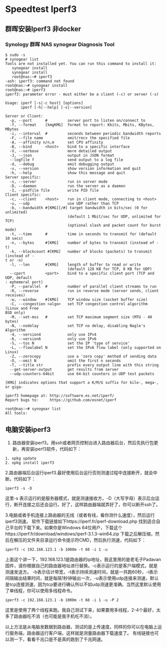 # Speedtest Iperf3


## 群晖安装Iperf3 非docker

### **Synology 群晖 NAS synogear Diagnosis Tool**

```
$ sudo -s
# synogear list
Tools are not installed yet. You can run this command to install it:
   synogear install
   synogear install
   root@nas:~# iperf3
-ash: iperf3: command not found
root@nas:~# synogear install
root@nas:~# iperf3
iperf3: parameter error - must either be a client (-c) or server (-s)

Usage: iperf [-s|-c host] [options]
       iperf [-h|--help] [-v|--version]

Server or Client:
  -p, --port      #         server port to listen on/connect to
  -f, --format    [kmgKMG]  format to report: Kbits, Mbits, KBytes, MBytes
  -i, --interval  #         seconds between periodic bandwidth reports
  -F, --file name           xmit/recv the specified file
  -A, --affinity n/n,m      set CPU affinity
  -B, --bind      <host>    bind to a specific interface
  -V, --verbose             more detailed output
  -J, --json                output in JSON format
  --logfile f               send output to a log file
  -d, --debug               emit debugging output
  -v, --version             show version information and quit
  -h, --help                show this message and quit
Server specific:
  -s, --server              run in server mode
  -D, --daemon              run the server as a daemon
  -I, --pidfile file        write PID file
Client specific:
  -c, --client    <host>    run in client mode, connecting to <host>
  -u, --udp                 use UDP rather than TCP
  -b, --bandwidth #[KMG][/#] target bandwidth in bits/sec (0 for unlimited)
                            (default 1 Mbit/sec for UDP, unlimited for TCP)
                            (optional slash and packet count for burst mode)
  -t, --time      #         time in seconds to transmit for (default 10 secs)
  -n, --bytes     #[KMG]    number of bytes to transmit (instead of -t)
  -k, --blockcount #[KMG]   number of blocks (packets) to transmit (instead of -                                                                                                                                                             t or -n)
  -l, --len       #[KMG]    length of buffer to read or write
                            (default 128 KB for TCP, 8 KB for UDP)
  --cport         <port>    bind to a specific client port (TCP and UDP, default                                                                                                                                                             : ephemeral port)
  -P, --parallel  #         number of parallel client streams to run
  -R, --reverse             run in reverse mode (server sends, client receives)
  -w, --window    #[KMG]    TCP window size (socket buffer size)
  -C, --congestion <algo>   set TCP congestion control algorithm (Linux and Free                                                                                                                                                             BSD only)
  -M, --set-mss   #         set TCP maximum segment size (MTU - 40 bytes)
  -N, --nodelay             set TCP no delay, disabling Nagle's Algorithm
  -4, --version4            only use IPv4
  -6, --version6            only use IPv6
  -S, --tos N               set the IP 'type of service'
  -L, --flowlabel N         set the IPv6 flow label (only supported on Linux)
  -Z, --zerocopy            use a 'zero copy' method of sending data
  -O, --omit N              omit the first n seconds
  -T, --title str           prefix every output line with this string
  --get-server-output       get results from server
  --udp-counters-64bit      use 64-bit counters in UDP test packets

[KMG] indicates options that support a K/M/G suffix for kilo-, mega-, or giga-

iperf3 homepage at: http://software.es.net/iperf/
Report bugs to:     https://github.com/esnet/iperf

root@nas:~# synogear list
All tools:

```



## 电脑安装iperf3

1. 路由器安装iperf3。用ssh或者网页控制台进入路由器后台，然后先执行包更新，再安装iperf3软件，代码如下：

```
1. opkg update
2. opkg install iperf3
```

2.路由器端后台运行iperf3.最好使用后台运行否则测速过程中连接断开，就会中断。代码如下：

```
iperf3 -s -D
```

这里-s 表示运行的是服务器模式，就是测速接收方，-D（大写字母）表示后台运行，断开连接之后还会运行。好了，这样路由器端就弄好了，你可以断开ssh了。


3.电脑或者手机连接上路由器的无线（或者有线，看你测什么速度），然后运行iperf3测速。
软件下载链接如下https://iperf.fr/iperf-download.php
找到适合自己平台的下载下来。如果你是Windows 64位用户，下载这个https://iperf.fr/download/windows/iperf-3.1.3-win64.zip
下载之后解压缩，然后在解压的文件夹目录运行命令提示符CMD，然后执行测速，代码如下：

```
iperf3 -c 192.168.123.1 -b 1000m -t 60 -i 1 -u
```

上面这个讲一下，192.168.123.1是路由器的ip地址，我这里用的是老毛子Padavan固件，请你根据自己的路由器地址进行替换。-c表示运行的是客户端模式，就是测速发送方。 -b表示估计带宽，-t表示持续测速时间，就是一共跑60秒，-i表示间隔输出结果时间，就是每隔1秒钟输出一次，-u表示使用udp连接来测速，默认是tcp连接测速，因为tcp要进行确认所以不如udp测速更准确。当然这里默认使用了单线程，你可以使用多线程命令。

```
iperf3 -c 192.168.123.1 -b 1000m -t 60 -i 1 -u -P 2
```

这里是使用了两个线程来跑。我自己测试下来，如果要用多线程，2-4个最好，太多了路由器吃不消（也可能是我手机吃不消）。

以上方法是从电脑发数据到路由器，测试的是上传速度。同样的你可以在电脑上运行服务端，路由器运行客户端，这样就是测量路由器下载速度了。
有线链接也可以测一下，看看千兆口是不是真的跑到了千兆网速。
